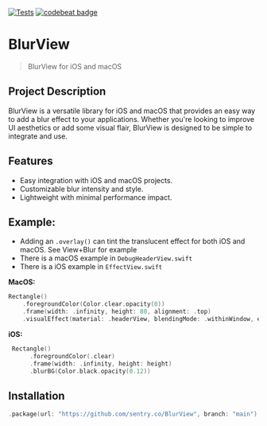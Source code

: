 [![Tests](https://github.com/sentryco/BlurView/actions/workflows/Tests.yml/badge.svg)](https://github.com/sentryco/BlurView/actions/workflows/Tests.yml)
[![codebeat badge](https://codebeat.co/badges/1cad746c-61eb-435c-bed6-a3817a2aec37)](https://codebeat.co/projects/github-com-sentryco-blurview-main)

# BlurView

> BlurView for iOS and macOS

## Project Description
BlurView is a versatile library for iOS and macOS that provides an easy way to add a blur effect to your applications. Whether you're looking to improve UI aesthetics or add some visual flair, BlurView is designed to be simple to integrate and use.

## Features
- Easy integration with iOS and macOS projects.
- Customizable blur intensity and style.
- Lightweight with minimal performance impact.


## Example:

- Adding an `.overlay()` can tint the translucent effect for both iOS and macOS. See View+Blur for example
- There is a macOS example in `DebugHeaderView.swift`
- There is a iOS example in `EffectView.swift`

**MacOS:**

```swift
Rectangle()
    .foregroundColor(Color.clear.opacity(0))
    .frame(width: .infinity, height: 80, alignment: .top)
    .visualEffect(material: .headerView, blendingMode: .withinWindow, emphasized: false)
```

**iOS:**

```swift
 Rectangle()
      .foregroundColor(.clear)
      .frame(width: .infinity, height: height)
      .blurBG(Color.black.opacity(0.12))
```

## Installation
```Swift
.package(url: "https://github.com/sentry.co/BlurView", branch: "main")
```
